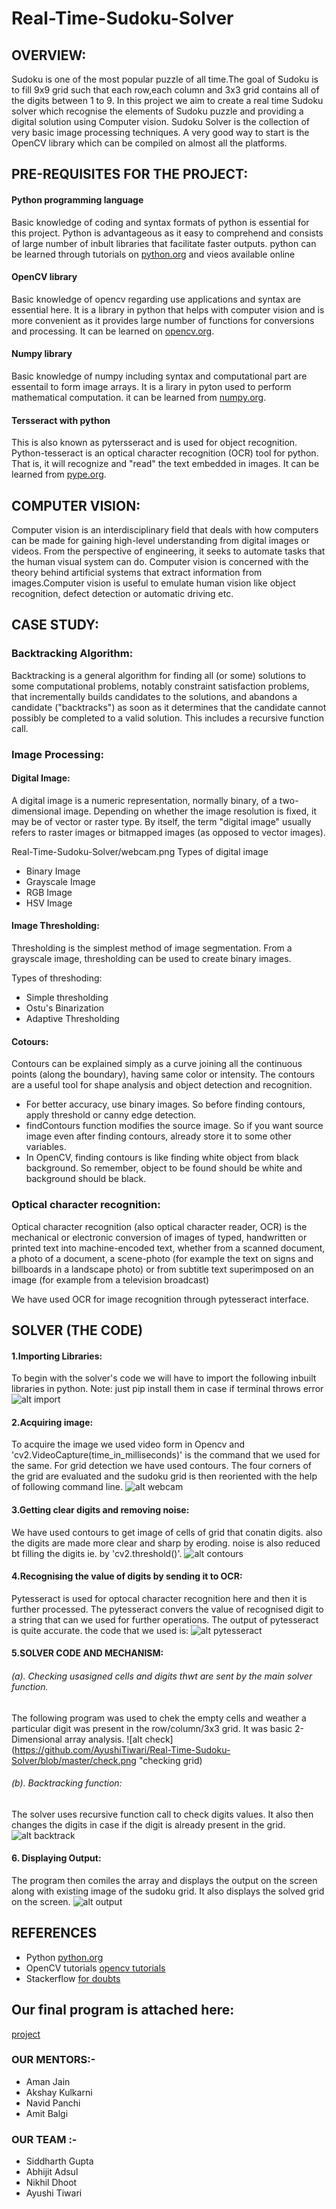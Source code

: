 # Real-Time-Sudoku-Solver
## OVERVIEW: 
Sudoku is one of the most popular puzzle of all time.The goal of Sudoku is to fill 9x9 grid such that each row,each column and 3x3 grid contains all of the digits between 1 to 9.
In this project we aim to create a real time Sudoku solver  which recognise the elements of Sudoku puzzle and providing a digital solution using Computer vision.
Sudoku Solver is the collection of very basic image processing techniques. A very good way to start is the OpenCV library which can be compiled on almost all the platforms. 

## PRE-REQUISITES FOR THE PROJECT:

#### Python programming language
Basic knowledge of coding and syntax formats of python is essential for this project. Python is advantageous as it easy to comprehend and consists of large number of inbult libraries that facilitate faster outputs. python can be learned through tutorials on [python.org](https://www.python.org/about/gettingstarted/) and vieos available online
#### OpenCV library
Basic knowledge of opencv regarding use applications and syntax are essential here. It is a library in python that helps with computer vision and is more convenient as it provides large number of functions for conversions and processing. It can be learned on [opencv.org](https://docs.opencv.org/3.0-beta/doc/py_tutorials/py_tutorials.html).
#### Numpy library
Basic knowledge of numpy including syntax and computational part are essentail to form image arrays. It is a lirary in pyton used to perform mathematical computation. it can be learned from [numpy.org](http://www.numpy.org/).
#### Tersseract with python
This is also known as pytersseract and is used for object recognition. Python-tesseract is an optical character recognition (OCR) tool for python. That is, it will recognize and "read" the text embedded in images. It can be learned from [pype.org](https://pypi.org/project/pytesseract/). 

## COMPUTER VISION:
Computer vision is an interdisciplinary field that deals with how computers can be made for gaining high-level understanding from digital images or videos. From the perspective of engineering, it seeks to automate tasks that the human visual system can do. Computer vision is concerned with the theory behind artificial systems that extract information from images.Computer vision is useful to emulate human vision like object recognition, defect detection or automatic driving etc.

## CASE STUDY:

### Backtracking Algorithm: 
Backtracking is a general algorithm for finding all (or some) solutions to some computational problems, notably constraint satisfaction problems, that incrementally builds candidates to the solutions, and abandons a candidate ("backtracks") as soon as it determines that the candidate cannot possibly be completed to a valid solution.
This includes a recursive function call.

### Image Processing:
#### Digital Image: 
A digital image is a numeric representation, normally binary, of a two-dimensional image. Depending on whether the image resolution is fixed, it may be of vector or raster type. By itself, the term "digital image" usually refers to raster images or bitmapped images (as opposed to vector images).

 Real-Time-Sudoku-Solver/webcam.png Types of digital image
- Binary Image
- Grayscale Image
- RGB Image
- HSV Image
#### Image Thresholding: 
Thresholding is the simplest method of image segmentation. From a grayscale image, thresholding can be used to create binary images.

Types of threshoding:
- Simple thresholding
- Ostu's Binarization
- Adaptive Thresholding
#### Cotours:
Contours can be explained simply as a curve joining all the continuous points (along the boundary), having same color or intensity. The contours are a useful tool for shape analysis and object detection and recognition.
- For better accuracy, use binary images. So before finding contours, apply threshold or canny edge detection.
- findContours function modifies the source image. So if you want source image even after finding contours, already store it to some other variables.
 - In OpenCV, finding contours is like finding white object from black background. So remember, object to be found should be white and background should be black.
 
### Optical character recognition:
Optical character recognition (also optical character reader, OCR) is the mechanical or electronic conversion of images of typed, handwritten or printed text into machine-encoded text, whether from a scanned document, a photo of a document, a scene-photo (for example the text on signs and billboards in a landscape photo) or from subtitle text superimposed on an image (for example from a television broadcast)

We have used OCR for image recognition through pytesseract interface. 

##  SOLVER (THE CODE)

#### 1.Importing Libraries:
To begin with the solver's code we will have to import the following inbuilt libraries in python.
Note: just pip install them in case if terminal throws error
![alt import](https://github.com/AyushiTiwari/Real-Time-Sudoku-Solver/blob/master/import.png "To include libraries")

#### 2.Acquiring image:
To acquire the image we used video form in Opencv and 'cv2.VideoCapture(time_in_milliseconds)' is the command that we used for the same.
For grid detection we have used contours. The four corners of the grid are evaluated and the sudoku grid is then reoriented with the help of following command line.
![alt webcam](https://github.com/AyushiTiwari/Real-Time-Sudoku-Solver/blob/master/webcam.png "To get image of grid")

#### 3.Getting clear digits and removing noise:
We have used contours to get image of cells of grid that conatin digits. also the digits are made more clear and sharp by eroding. noise is also reduced bt filling the digits ie. by 'cv2.threshold()'.
![alt contours](https://github.com/AyushiTiwari/Real-Time-Sudoku-Solver/blob/master/contours.png "to reduce noise")

#### 4.Recognising the value of digits by sending it to OCR:
Pytesseract is used for optocal character recognition here and then it is further processed. The pytesseract convers the value of recognised digit to a string that can we used for further operations. The output of pytesseract is quite accurate. the code that we used is:
![alt pytesseract](https://github.com/AyushiTiwari/Real-Time-Sudoku-Solver/blob/master/ocr.png "for digit recognition")

#### 5.SOLVER CODE AND MECHANISM:
###### (a). Checking usasigned cells and digits thwt are sent by the main solver function.
The following program was used to chek the empty cells and weather a particular digit was present in the row/column/3x3 grid. It was basic 2-Dimensional array analysis.
![alt check](https://github.com/AyushiTiwari/Real-Time-Sudoku-Solver/blob/master/check.png "checking grid)

###### (b). Backtracking function:
The solver uses recursive function call to check digits values. It also then changes the digits in case if the digit is already present in the grid.
![alt backtrack](https://github.com/AyushiTiwari/Real-Time-Sudoku-Solver/blob/master/solver.png "slover")

#### 6. Displaying Output:
The program then comiles the array and displays the output on the screen along with existing image of the sudoku grid. It also displays the solved grid on the screen.
![alt output](https://github.com/AyushiTiwari/Real-Time-Sudoku-Solver/blob/master/print_output.png "output")

## REFERENCES
- Python [python.org](https://www.python.org/doc/)
- OpenCV tutorials [opencv tutorials](opencv-python-tutroals.readthedocs.io/en/latest/py_tutorials/py.../py_intro.html)
- Stackerflow [for doubts](https://stackoverflow.com/)

## Our final program is attached here:
[project](https://github.com/AyushiTiwari/Real-Time-Sudoku-Solver/blob/master/project.py)

### OUR MENTORS:-
- Aman Jain
- Akshay Kulkarni
- Navid Panchi
- Amit Balgi

### OUR TEAM :-
- Siddharth Gupta
- Abhijit Adsul
- Nikhil Dhoot
- Ayushi Tiwari
